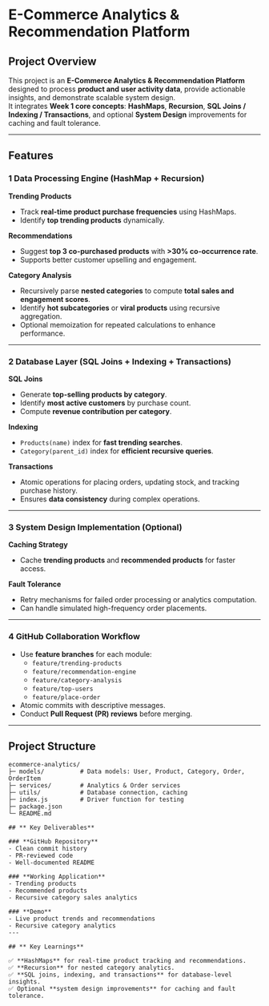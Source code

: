 # E-Commerce Analytics & Recommendation Platform

## **Project Overview**
This project is an **E-Commerce Analytics & Recommendation Platform** designed to process **product and user activity data**, provide actionable insights, and demonstrate scalable system design.  
It integrates **Week 1 core concepts**: **HashMaps**, **Recursion**, **SQL Joins / Indexing / Transactions**, and optional **System Design** improvements for caching and fault tolerance.

---

## **Features**

### 1️ Data Processing Engine (HashMap + Recursion)

**Trending Products**  
- Track **real-time product purchase frequencies** using HashMaps.  
- Identify **top trending products** dynamically.

**Recommendations**  
- Suggest **top 3 co-purchased products** with **>30% co-occurrence rate**.  
- Supports better customer upselling and engagement.

**Category Analysis**  
- Recursively parse **nested categories** to compute **total sales and engagement scores**.  
- Identify **hot subcategories** or **viral products** using recursive aggregation.  
- Optional memoization for repeated calculations to enhance performance.

---

### 2️ Database Layer (SQL Joins + Indexing + Transactions)

**SQL Joins**  
- Generate **top-selling products by category**.  
- Identify **most active customers** by purchase count.  
- Compute **revenue contribution per category**.

**Indexing**  
- `Products(name)` index for **fast trending searches**.  
- `Category(parent_id)` index for **efficient recursive queries**.

**Transactions**  
- Atomic operations for placing orders, updating stock, and tracking purchase history.  
- Ensures **data consistency** during complex operations.

---

### 3️ System Design Implementation (Optional)

**Caching Strategy**  
- Cache **trending products** and **recommended products** for faster access.

**Fault Tolerance**  
- Retry mechanisms for failed order processing or analytics computation.  
- Can handle simulated high-frequency order placements.

---

### 4️ GitHub Collaboration Workflow

- Use **feature branches** for each module:
  - `feature/trending-products`  
  - `feature/recommendation-engine`  
  - `feature/category-analysis`  
  - `feature/top-users`  
  - `feature/place-order`  
- Atomic commits with descriptive messages.  
- Conduct **Pull Request (PR) reviews** before merging.  

---

## **Project Structure**

```text
ecommerce-analytics/
├─ models/          # Data models: User, Product, Category, Order, OrderItem
├─ services/        # Analytics & Order services
├─ utils/           # Database connection, caching
├─ index.js         # Driver function for testing
├─ package.json
└─ README.md

## ** Key Deliverables**

### **GitHub Repository**
- Clean commit history
- PR-reviewed code
- Well-documented README

### **Working Application**
- Trending products
- Recommended products
- Recursive category sales analytics

### **Demo**
- Live product trends and recommendations
- Recursive category analytics
---

## ** Key Learnings**

✅ **HashMaps** for real-time product tracking and recommendations.  
✅ **Recursion** for nested category analytics.  
✅ **SQL joins, indexing, and transactions** for database-level insights.  
✅ Optional **system design improvements** for caching and fault tolerance.
